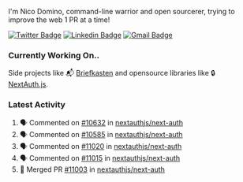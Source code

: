 
I'm Nico Domino, command-line warrior and open sourcerer, trying to improve the web 1 PR at a time!

[![Twitter Badge](https://img.shields.io/badge/-@ndom91-1ca0f1?style=flat-square&labelColor=1ca0f1&logo=twitter&logoColor=white&link=https://twitter.com/ndom91)](https://twitter.com/ndom91) [![Linkedin Badge](https://img.shields.io/badge/-ndom91-blue?style=flat-square&logo=Linkedin&logoColor=white&link=https://www.linkedin.com/in/ndom91/)](https://www.linkedin.com/in/ndom91/) [![Gmail Badge](https://img.shields.io/badge/-yo@ndo.dev-c14438?style=flat-square&logo=mail.ru&logoColor=white&link=mailto:yo@ndo.dev)](mailto:yo@ndo.dev)

### Currently Working On..

Side projects like 📬 [Briefkasten](https://briefkastenhq.com) and opensource libraries like 🔒 [NextAuth.js](https://github.com/nextauthjs/next-auth).

<!--START_SECTION_PROFILE_VIEWS:readme-info-->
<!--END_SECTION_PROFILE_VIEWS:readme-info-->

<!--START_SECTION_DAILY_COMMIT:readme-info-->
<!--END_SECTION_DAILY_COMMIT:readme-info-->

<!--START_SECTION_WEEKLY_COMMIT:readme-info-->
<!--END_SECTION_WEEKLY_COMMIT:readme-info-->

### Latest Activity

<!--START_SECTION:activity-->
1. 🗣 Commented on [#10632](https://github.com/nextauthjs/next-auth/issues/10632#issuecomment-2135499531) in [nextauthjs/next-auth](https://github.com/nextauthjs/next-auth)
2. 🗣 Commented on [#10585](https://github.com/nextauthjs/next-auth/issues/10585#issuecomment-2135479433) in [nextauthjs/next-auth](https://github.com/nextauthjs/next-auth)
3. 🗣 Commented on [#11020](https://github.com/nextauthjs/next-auth/pull/11020#issuecomment-2134131799) in [nextauthjs/next-auth](https://github.com/nextauthjs/next-auth)
4. 🗣 Commented on [#11015](https://github.com/nextauthjs/next-auth/pull/11015#issuecomment-2132928436) in [nextauthjs/next-auth](https://github.com/nextauthjs/next-auth)
5. 🎉 Merged PR [#11003](https://github.com/nextauthjs/next-auth/pull/11003) in [nextauthjs/next-auth](https://github.com/nextauthjs/next-auth)
<!--END_SECTION:activity-->
